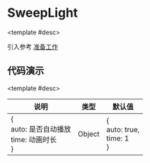 <script setup>
  import SweepLight from './Components/SweepLight/index.vue'
</script>

# SweepLight

<ContainerBox title="介绍">
<template #desc>
光条一扫而过
</template>
</ContainerBox>

<ContainerBox title="使用">

<template #desc>

引入参考 [准备工作](/Directives/base/start.html#准备工作)

</template>
</ContainerBox>

## 代码演示

<ContainerBox title="基础用法">
<template #desc>
鼠标悬浮在图片上
</template>
<div class="demoBox">
<SweepLight />
</div>

<ShowCode>
<template #codes>

```vue
<template>
  <div class="SweepLight" v-sweepLight="{ auto: false }"></div>
</template>
<style scoped>
.SweepLight {
  width: 25vw;
  height: 25vw;
  overflow: hidden;
  background: url("https://lengyibai.gitee.io/img-bed/lib.png") no-repeat center
    center;
  background-size: cover;
  clip-path: circle(50% at 50% 50%);
}
</style>
```

</template>
</ShowCode>

<ShowCode iskey>
<template #codes>

```js
const sweepLight = {
  mounted(el: HTMLElement, binding) {
    const { auto = true, time = 1 } = binding.value || {};
    setTimeout(() => {
      const a = auto !== false;
      const light = document.createElement("div");
      el.style.position = "relative";
      light.style.cssText = `
      position: absolute;
      top: 0px;
      left: 0px;
      width: ${el.offsetWidth / 3}px;
      height: 100%;
      background-color: rgba(255, 255, 255, 0.5);
      transform: skewX(45deg) translateX(${el.offsetWidth * 1.5}px);
      transition: all ${time}s;
      filter: blur(5px)
    `;
      el.appendChild(light);
      if (a) {
        light.style.transform = `skewX(45deg) translateX(${
          -el.offsetWidth * 1.5
        }px)`;
      } else {
        el.addEventListener("mouseenter", () => {
          light.style.transform = `skewX(45deg) translateX(${
            -el.offsetWidth * 0.75
          }px)`;
        });

        el.addEventListener("mouseleave", () => {
          light.style.transform = `skewX(45deg) translateX(${
            el.offsetWidth * 1.5
          }px)`;
        });
      }
    });
  },
};
```

</template>
</ShowCode>
</ContainerBox>

<ContainerBox title="value">

<template #desc>

| 说明                                                 | 类型   | 默认值                                 |
| ---------------------------------------------------- | ------ | -------------------------------------- |
| {<br />auto: 是否自动播放<br />time: 动画时长<br />} | Object | {<br />auto: true,<br />time: 1<br />} |

</template>
</ContainerBox>
